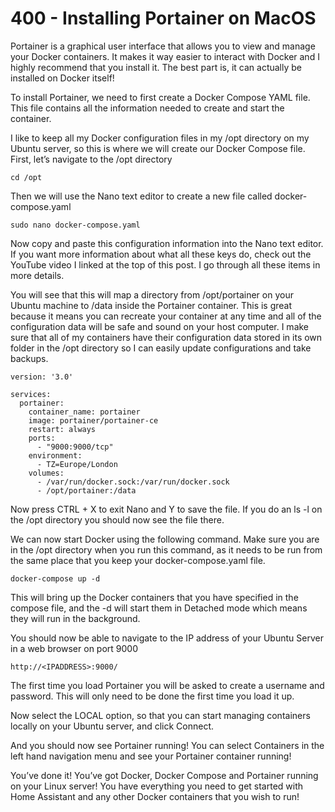 # 400 - Installing Portainer on MacOS

Portainer is a graphical user interface that allows you to view and manage your Docker containers. It makes it way easier to interact with Docker and I highly recommend that you install it. The best part is, it can actually be installed on Docker itself!

To install Portainer, we need to first create a Docker Compose YAML file. This file contains all the information needed to create and start the container.

I like to keep all my Docker configuration files in my /opt directory on my Ubuntu server, so this is where we will create our Docker Compose file. First, let’s navigate to the /opt directory

```
cd /opt
```

Then we will use the Nano text editor to create a new file called docker-compose.yaml

```
sudo nano docker-compose.yaml
```

Now copy and paste this configuration information into the Nano text editor. If you want more information about what all these keys do, check out the YouTube video I linked at the top of this post. I go through all these items in more details.

You will see that this will map a directory from /opt/portainer on your Ubuntu machine to /data inside the Portainer container. This is great because it means you can recreate your container at any time and all of the configuration data will be safe and sound on your host computer. I make sure that all of my containers have their configuration data stored in its own folder in the /opt directory so I can easily update configurations and take backups.

```
version: '3.0'

services:
  portainer:
    container_name: portainer
    image: portainer/portainer-ce
    restart: always
    ports:
      - "9000:9000/tcp"
    environment:
      - TZ=Europe/London
    volumes:
      - /var/run/docker.sock:/var/run/docker.sock
      - /opt/portainer:/data
```

Now press CTRL + X to exit Nano and Y to save the file. If you do an ls -l on the /opt directory you should now see the file there.

We can now start Docker using the following command. Make sure you are in the /opt directory when you run this command, as it needs to be run from the same place that you keep your docker-compose.yaml file.

```
docker-compose up -d
```

This will bring up the Docker containers that you have specified in the compose file, and the -d will start them in Detached mode which means they will run in the background.

You should now be able to navigate to the IP address of your Ubuntu Server in a web browser on port 9000

```
http://<IPADDRESS>:9000/
```
  
The first time you load Portainer you will be asked to create a username and password. This will only need to be done the first time you load it up.
  
Now select the LOCAL option, so that you can start managing containers locally on your Ubuntu server, and click Connect.

And you should now see Portainer running! You can select Containers in the left hand navigation menu and see your Portainer container running!

You’ve done it! You’ve got Docker, Docker Compose and Portainer running on your Linux server! You have everything you need to get started with Home Assistant and any other Docker containers that you wish to run!
